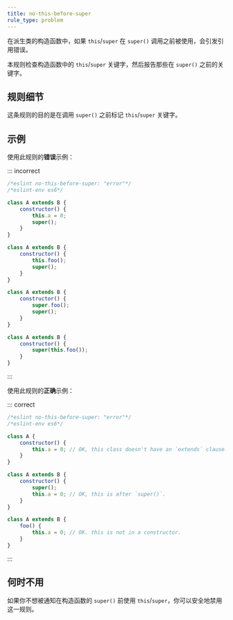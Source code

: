 ```yaml
---
title: no-this-before-super
rule_type: problem
---
```


在派生类的构造函数中，如果 `this`/`super` 在 `super()` 调用之前被使用，会引发引用错误。

本规则检查构造函数中的 `this`/`super` 关键字，然后报告那些在 `super()` 之前的关键字。

## 规则细节

这条规则的目的是在调用 `super()` 之前标记 `this`/`super` 关键字。

## 示例

使用此规则的**错误**示例：

::: incorrect

```js
/*eslint no-this-before-super: "error"*/
/*eslint-env es6*/

class A extends B {
    constructor() {
        this.a = 0;
        super();
    }
}

class A extends B {
    constructor() {
        this.foo();
        super();
    }
}

class A extends B {
    constructor() {
        super.foo();
        super();
    }
}

class A extends B {
    constructor() {
        super(this.foo());
    }
}
```

:::

使用此规则的**正确**示例：

::: correct

```js
/*eslint no-this-before-super: "error"*/
/*eslint-env es6*/

class A {
    constructor() {
        this.a = 0; // OK, this class doesn't have an `extends` clause.
    }
}

class A extends B {
    constructor() {
        super();
        this.a = 0; // OK, this is after `super()`.
    }
}

class A extends B {
    foo() {
        this.a = 0; // OK. this is not in a constructor.
    }
}
```

:::

## 何时不用

如果你不想被通知在构造函数的 `super()` 前使用 `this`/`super`，你可以安全地禁用这一规则。
